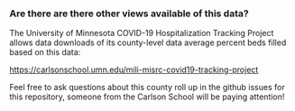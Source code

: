 ### Are there are there other views available of this data?



The University of Minnesota COVID-19 Hospitalization Tracking Project allows data downloads of its county-level data average percent beds filled based on this data: 

https://carlsonschool.umn.edu/mili-misrc-covid19-tracking-project

Feel free to ask questions about this county roll up in the github issues for this repository, someone from the Carlson School will be paying attention!


